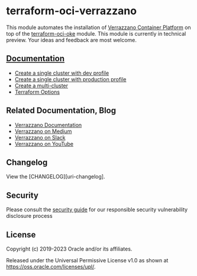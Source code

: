 
[uri-docs]: https://github.com/oracle-terraform-modules/terraform-oci-verrazzano/blob/main/docs
[uri-multi-cluster]: https://github.com/oracle-terraform-modules/terraform-oci-verrazzano/blob/main/docs/multi-cluster.md
[uri-single-cluster-dev]: https://github.com/oracle-terraform-modules/terraform-oci-verrazzano/blob/main/docs/single-cluster-dev.md
[uri-single-cluster-prod]: https://github.com/oracle-terraform-modules/terraform-oci-verrazzano/blob/main/docs/single-cluster-prod.md
[uri-terraform-oci-oke]: https://github.com/oracle-terraform-modules/terraform-oci-oke
[uri-terraform-options]: https://github.com/oracle-terraform-modules/terraform-oci-verrazzano/blob/main/docs/terraformoptions.md
[uri-verrazzano]: https://verrazzano.io
[uri-verrazzano-medium]: https://medium.com/verrazzano
[uri-verrazzano-slack]: https://bit.ly/3gOeRJn
[uri-verrazzano-youtube]: https://www.youtube.com/@verrazzano_io

# terraform-oci-verrazzano

This module automates the installation of [Verrazzano Container Platform][uri-verrazzano] on top of the [terraform-oci-oke][uri-terraform-oci-oke] module. This module is currently in technical preview. Your ideas and feedback are most welcome.

## [Documentation][uri-docs]

* [Create a single cluster with dev profile][uri-single-cluster-dev]
* [Create a single cluster with production profile][uri-single-cluster-prod]
* [Create a multi-cluster][uri-multi-cluster]
* [Terraform Options][uri-terraform-options]


## Related Documentation, Blog

* [Verrazzano Documentation][uri-verrazzano]
* [Verrazzano on Medium][uri-verrazzano-medium]
* [Verrazzano on Slack][uri-verrazzano-slack]
* [Verrazzano on YouTube][uri-verrazzano-youtube]

## Changelog

View the [CHANGELOG][uri-changelog].

## Security

Please consult the [security guide](./docs/SECURITY.md) for our responsible security vulnerability disclosure process


## License

Copyright (c) 2019-2023 Oracle and/or its affiliates.

Released under the Universal Permissive License v1.0 as shown at
<https://oss.oracle.com/licenses/upl/>.